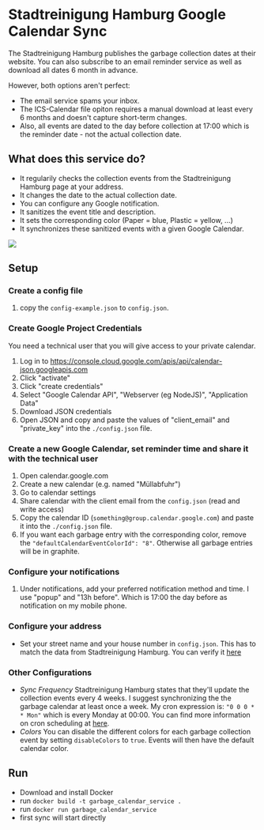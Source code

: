 # Stadtreinigung Hamburg Google Calendar Sync

The Stadtreinigung Hamburg publishes the garbage collection dates at their website.
You can also subscribe to an email reminder service as well as download all dates 6 month in advance.

However, both options aren't perfect:
* The email service spams your inbox.
* The ICS-Calendar file opiton requires a manual download at least every 6 months and doesn't capture short-term changes.
* Also, all events are dated to the day before collection at 17:00 which is the reminder date - not the actual collection date.

## What does this service do?

* It regularily checks the collection events from the Stadtreinigung Hamburg page at your address.
* It changes the date to the actual collection date.
* You can configure any Google notification.
* It sanitizes the event title and description.
* It sets the corresponding color (Paper = blue, Plastic = yellow, ...)
* It synchronizes these sanitized events with a given Google Calendar.

<img src="./img/Google_Kalender_-_Terminübersicht_ab_Montag__1__Oktober_2018.jpg" style="margin: auto">

## Setup

### Create a config file
1. copy the `config-example.json` to `config.json`.

### Create Google Project Credentials
You need a technical user that you will give access to your private calendar.  
1. Log in to https://console.cloud.google.com/apis/api/calendar-json.googleapis.com
2. Click "activate"
3. Click "create credentials"
4. Select "Google Calendar API", "Webserver (eg NodeJS)", "Application Data"
5. Download JSON credentials
6. Open JSON and copy and paste the values of "client_email" and "private_key" into the `./config.json` file.

### Create a new Google Calendar, set reminder time and share it with the technical user
1. Open calendar.google.com 
2. Create a new calendar (e.g. named "Müllabfuhr")
3. Go to calendar settings
4. Share calendar with the client email from the `config.json` (read and write access)
5. Copy the calendar ID (`something@group.calendar.google.com`) and paste it into the `./config.json` file.
6. If you want each garbage entry with the corresponding color, remove the `"defaultCalendarEventColorId": "8"`. Otherwise all garbage entries will be in graphite.

### Configure your notifications
1. Under notifications, add your preferred notification method and time. I use "popup" and "13h before".
Which is 17:00 the day before as notification on my mobile phone.

### Configure your address
*  Set your street name and your house number in `config.json`.
This has to match the data from Stadtreinigung Hamburg. You can verify it
[here](https://www.stadtreinigung.hamburg/privatkunden/abfuhrkalender/index.html)

### Other Configurations
* *Sync Frequency* Stadtreinigung Hamburg states that they'll update the collection events every 4 weeks.
I suggest synchronizing the the garbage calendar at least once a week. My cron expression is:
`"0 0 0 * * Mon"` which is every Monday at 00:00. You can find more information on cron scheduling at [here](https://crontab.guru/).
* *Colors* You can disable the different colors for each garbage collection event by setting `disableColors` to `true`.
Events will then have the default calendar color.

## Run

* Download and install Docker
* run `docker build -t garbage_calendar_service .`
* run `docker run garbage_calendar_service`
* first sync will start directly
